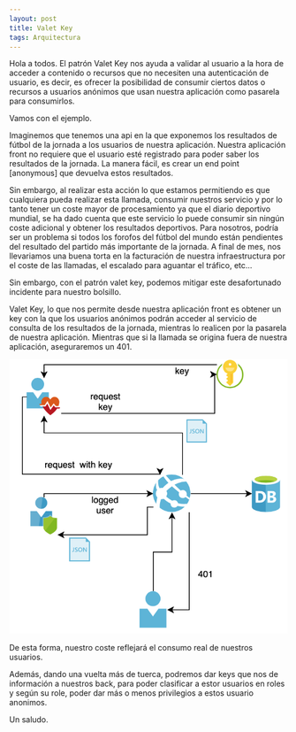 ```yaml
---
layout: post
title: Valet Key
tags: Arquitectura
---
```


Hola a todos. El patrón Valet Key nos ayuda a validar al usuario a la hora de acceder a contenido o recursos que no necesiten una autenticación de usuario, es decir, es ofrecer la posibilidad de consumir ciertos datos o recursos a usuarios anónimos que usan nuestra aplicación como pasarela para consumirlos.

Vamos con el ejemplo.

Imaginemos que tenemos una api en la que exponemos los resultados de fútbol de la jornada a los usuarios de nuestra aplicación. Nuestra aplicación front no requiere que el usuario esté registrado para poder saber los resultados de la jornada. La manera fácil, es crear un end point [anonymous] que devuelva estos resultados.

Sin embargo, al realizar esta acción lo que estamos permitiendo es que cualquiera pueda realizar esta llamada, consumir nuestros servicio y por lo tanto tener un coste mayor de procesamiento ya que el diario deportivo mundial, se ha dado cuenta que este servicio lo puede consumir sin ningún coste adicional y obtener los resultados deportivos. Para nosotros, podría ser un problema si todos los forofos del fútbol del mundo están pendientes del resultado del partido más importante de la jornada. A final de mes, nos llevariamos una buena torta en la facturación de nuestra infraestructura por el coste de las llamadas, el escalado para aguantar el tráfico, etc...

Sin embargo, con el patrón valet key, podemos mitigar este desafortunado incidente para nuestro bolsillo.

Valet Key, lo que nos permite desde nuestra aplicación front es obtener un key con la que los usuarios anónimos podrán acceder al servicio de consulta de los resultados de la jornada, mientras lo realicen por la pasarela de nuestra aplicación. Mientras que si la llamada se origina fuera de nuestra aplicación, aseguraremos un 401.

![Valet Key](/img/cloudpatterns/valet-key.png "Valet Key")

De esta forma, nuestro coste reflejará el consumo real de nuestros usuarios.

Además, dando una vuelta más de tuerca, podremos dar keys que nos de información a nuestros back, para poder clasificar a estor usuarios en roles y según su role, poder dar más o menos privilegios a estos usuario anonimos.

Un saludo.

